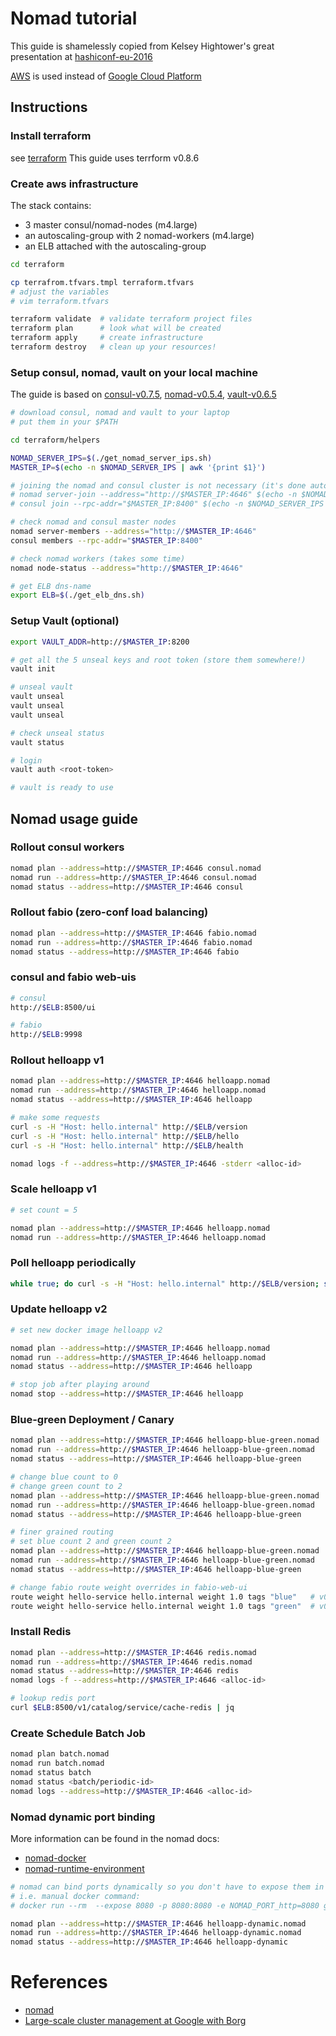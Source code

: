 # Nomad tutorial

This guide is shamelessly copied from Kelsey Hightower's great presentation at
[hashiconf-eu-2016](https://github.com/kelseyhightower/hashiconf-eu-2016)

[AWS](https://aws.amazon.com/) is used instead of
[Google Cloud Platform](https://cloud.google.com/)

## Instructions

### Install terraform

see [terraform](https://www.terraform.io/intro/getting-started/install.html)
This guide uses terrform v0.8.6

### Create aws infrastructure

The stack contains:

* 3 master consul/nomad-nodes (m4.large)
* an autoscaling-group with 2 nomad-workers (m4.large)
* an ELB attached with the autoscaling-group

``` bash
cd terraform

cp terrafrom.tfvars.tmpl terraform.tfvars
# adjust the variables
# vim terraform.tfvars

terraform validate  # validate terraform project files
terraform plan      # look what will be created
terraform apply     # create infrastructure
terraform destroy   # clean up your resources!
```

### Setup consul, nomad, vault on your local machine

The guide is based
on
[consul-v0.7.5](https://www.consul.io/downloads.html),
[nomad-v0.5.4](https://www.nomadproject.io/downloads.html),
[vault-v0.6.5](https://www.vaultproject.io/downloads.html)

```bash
# download consul, nomad and vault to your laptop
# put them in your $PATH

cd terraform/helpers

NOMAD_SERVER_IPS=$(./get_nomad_server_ips.sh)
MASTER_IP=$(echo -n $NOMAD_SERVER_IPS | awk '{print $1}')

# joining the nomad and consul cluster is not necessary (it's done automatically)
# nomad server-join --address="http://$MASTER_IP:4646" $(echo -n $NOMAD_SERVER_IPS | awk '{print $2,$3}')
# consul join --rpc-addr="$MASTER_IP:8400" $(echo -n $NOMAD_SERVER_IPS | awk '{print $2,$3}')

# check nomad and consul master nodes
nomad server-members --address="http://$MASTER_IP:4646"
consul members --rpc-addr="$MASTER_IP:8400"

# check nomad workers (takes some time)
nomad node-status --address="http://$MASTER_IP:4646"

# get ELB dns-name
export ELB=$(./get_elb_dns.sh)
```

### Setup Vault (optional)

``` bash
export VAULT_ADDR=http://$MASTER_IP:8200

# get all the 5 unseal keys and root token (store them somewhere!)
vault init

# unseal vault
vault unseal
vault unseal
vault unseal

# check unseal status
vault status

# login
vault auth <root-token>

# vault is ready to use
```

## Nomad usage guide

### Rollout consul workers

```bash
nomad plan --address=http://$MASTER_IP:4646 consul.nomad
nomad run --address=http://$MASTER_IP:4646 consul.nomad
nomad status --address=http://$MASTER_IP:4646 consul
```

### Rollout fabio (zero-conf load balancing)

```bash
nomad plan --address=http://$MASTER_IP:4646 fabio.nomad
nomad run --address=http://$MASTER_IP:4646 fabio.nomad
nomad status --address=http://$MASTER_IP:4646 fabio
```

### consul and fabio web-uis

``` bash
# consul
http://$ELB:8500/ui

# fabio
http://$ELB:9998
```

### Rollout helloapp v1

```bash
nomad plan --address=http://$MASTER_IP:4646 helloapp.nomad
nomad run --address=http://$MASTER_IP:4646 helloapp.nomad
nomad status --address=http://$MASTER_IP:4646 helloapp

# make some requests
curl -s -H "Host: hello.internal" http://$ELB/version
curl -s -H "Host: hello.internal" http://$ELB/hello
curl -s -H "Host: hello.internal" http://$ELB/health

nomad logs -f --address=http://$MASTER_IP:4646 -stderr <alloc-id>
```

### Scale helloapp v1

```bash
# set count = 5

nomad plan --address=http://$MASTER_IP:4646 helloapp.nomad
nomad run --address=http://$MASTER_IP:4646 helloapp.nomad
```

### Poll helloapp periodically

```bash
while true; do curl -s -H "Host: hello.internal" http://$ELB/version; sleep 1; done
```

### Update helloapp v2
```bash
# set new docker image helloapp v2

nomad plan --address=http://$MASTER_IP:4646 helloapp.nomad
nomad run --address=http://$MASTER_IP:4646 helloapp.nomad
nomad status --address=http://$MASTER_IP:4646 helloapp

# stop job after playing around
nomad stop --address=http://$MASTER_IP:4646 helloapp
```

### Blue-green Deployment / Canary

```bash
nomad plan --address=http://$MASTER_IP:4646 helloapp-blue-green.nomad
nomad run --address=http://$MASTER_IP:4646 helloapp-blue-green.nomad
nomad status --address=http://$MASTER_IP:4646 helloapp-blue-green

# change blue count to 0
# change green count to 2
nomad plan --address=http://$MASTER_IP:4646 helloapp-blue-green.nomad
nomad run --address=http://$MASTER_IP:4646 helloapp-blue-green.nomad
nomad status --address=http://$MASTER_IP:4646 helloapp-blue-green

# finer grained routing
# set blue count 2 and green count 2
nomad plan --address=http://$MASTER_IP:4646 helloapp-blue-green.nomad
nomad run --address=http://$MASTER_IP:4646 helloapp-blue-green.nomad
nomad status --address=http://$MASTER_IP:4646 helloapp-blue-green

# change fabio route weight overrides in fabio-web-ui
route weight hello-service hello.internal weight 1.0 tags "blue"   # v0.1.0
route weight hello-service hello.internal weight 1.0 tags "green"  # v0.2.0
```

### Install Redis

```bash
nomad plan --address=http://$MASTER_IP:4646 redis.nomad
nomad run --address=http://$MASTER_IP:4646 redis.nomad
nomad status --address=http://$MASTER_IP:4646 redis
nomad logs -f --address=http://$MASTER_IP:4646 <alloc-id>

# lookup redis port
curl $ELB:8500/v1/catalog/service/cache-redis | jq
```

### Create Schedule Batch Job

``` bash
nomad plan batch.nomad
nomad run batch.nomad
nomad status batch
nomad status <batch/periodic-id>
nomad logs --address=http://$MASTER_IP:4646 <alloc-id>
```

### Nomad dynamic port binding

More information can be found in the nomad docs:

* [nomad-docker](https://www.nomadproject.io/docs/drivers/docker.html)
* [nomad-runtime-environment](https://www.nomadproject.io/docs/runtime/environment.html)

```bash
# nomad can bind ports dynamically so you don't have to expose them in the Dockerfile
# i.e. manual docker command:
# docker run --rm  --expose 8080 -p 8080:8080 -e NOMAD_PORT_http=8080 gerlacdt/helloapp:v0.3.0

nomad plan --address=http://$MASTER_IP:4646 helloapp-dynamic.nomad
nomad run --address=http://$MASTER_IP:4646 helloapp-dynamic.nomad
nomad status --address=http://$MASTER_IP:4646 helloapp-dynamic
```

# References

* [nomad](https://www.nomadproject.io/)
* [Large-scale cluster management at Google with Borg](http://research.google.com/pubs/pub43438.html)
